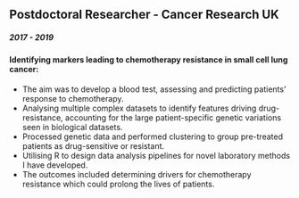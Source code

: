 ## Postdoctoral Researcher - Cancer Research UK		
##### 2017 - 2019
#### Identifying markers leading to chemotherapy resistance in small cell lung cancer:
-	The aim was to develop a blood test, assessing and predicting patients’ response to chemotherapy.
-	Analysing multiple complex datasets to identify features driving drug-resistance, accounting for the large patient-specific genetic variations seen in biological datasets.
-	Processed genetic data and performed clustering to group pre-treated patients as drug-sensitive or resistant.
-	Utilising R to design data analysis pipelines for novel laboratory methods I have developed. 
-	The outcomes included determining drivers for chemotherapy resistance which could prolong the lives of patients.
